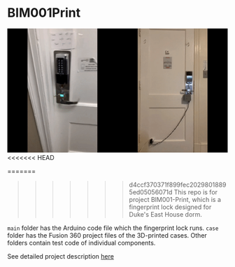 # BIM001Print

![Cover](util/demo.gif)
<<<<<<< HEAD

=======
>>>>>>> d4ccf370371f899fec20298018895ed05056071d
This repo is for project BIM001-Print, which is a fingerprint lock designed for Duke's East House dorm.

`main` folder has the Arduino code file which the fingerprint lock runs.
`case` folder has the Fusion 360 project files of the 3D-printed cases.
Other folders contain test code of individual components. 

See detailed project description [here](https://zhouchengyang.com/2021/11/27/BIM001-print/)
